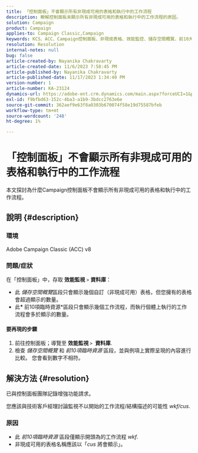 ```yaml
---
title: 「控制面板」不會顯示所有非現成可用的表格和執行中的工作流程
description: 瞭解控制面板未顯示所有非現成可用的表格和執行中的工作流程的原因。
solution: Campaign
product: Campaign
applies-to: Campaign Classic,Campaign
keywords: KCS、ACC、Campaign控制面板、非現成表格、效能監控、儲存空間概覽、前10大臨時資源
resolution: Resolution
internal-notes: null
bug: false
article-created-by: Nayanika Chakravarty
article-created-date: 11/6/2023 7:58:45 PM
article-published-by: Nayanika Chakravarty
article-published-date: 11/17/2023 1:34:40 PM
version-number: 1
article-number: KA-23124
dynamics-url: https://adobe-ent.crm.dynamics.com/main.aspx?forceUCI=1&pagetype=entityrecord&etn=knowledgearticle&id=d8a9bae2-de7c-ee11-8179-6045bd006ce9
exl-id: f9bfbd63-152c-4ba3-a1b9-3bdcc2763e6e
source-git-commit: 362aef9e63f8a0303b670074f58e19d75587bfeb
workflow-type: tm+mt
source-wordcount: '248'
ht-degree: 1%

---
```


# 「控制面板」不會顯示所有非現成可用的表格和執行中的工作流程


本文探討為什麼Campaign控制面板不會顯示所有非現成可用的表格和執行中的工作流程。

## 說明 {#description}


### 環境

Adobe Campaign Classic (ACC) v8

### 問題/症狀

在「控制面板」中，存取 <b>效能監視</b> `>`  <b>資料庫</b>：

- 此 *儲存空間概覽*&#x200B;區段只會顯示幾個自訂（非現成可用）表格，但您擁有的表格會超過顯示的數量。
- 此<b>* </b>前10項臨時資源*區段只會顯示幾個工作流程，而執行個體上執行的工作流程會多於顯示的數量。


#### 要再現的步驟

1. 前往控制面板；導覽至 <b>效能監視 </b>`>` <b> 資料庫</b>.
2. 檢查 *儲存空間概覽* 和 *前10項臨時資源* 區段，並與例項上實際呈現的內容進行比較。 您會看到數字不相符。



## 解決方法 {#resolution}


已與控制面板團隊記錄增強功能請求。

您應該與技術客戶經理討論監視不以開始的工作流程/結構描述的可能性 *wkf/cus*.

### 原因

- 此 *前10項臨時資源* 區段僅顯示開頭為的工作流程 *wkf*.
- 非現成可用的表格名稱應該以「*cus* 將會顯示」。
